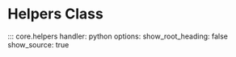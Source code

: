 # Helpers Class

::: core.helpers
    handler: python
    options:
      show_root_heading: false
      show_source: true
